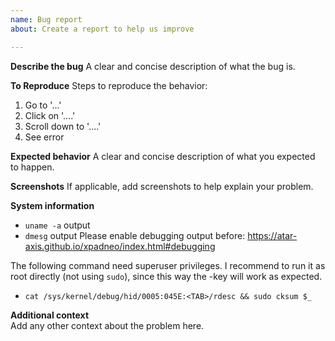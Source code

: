 ```yaml
---
name: Bug report
about: Create a report to help us improve

---
```


**Describe the bug**
A clear and concise description of what the bug is.

**To Reproduce**
Steps to reproduce the behavior:
1. Go to '...'
2. Click on '....'
3. Scroll down to '....'
4. See error

**Expected behavior**
A clear and concise description of what you expected to happen.

**Screenshots**
If applicable, add screenshots to help explain your problem.

**System information**
- `uname -a` output
- `dmesg` output
  Please enable debugging output before: https://atar-axis.github.io/xpadneo/index.html#debugging  
  
The following command need superuser privileges.
I recommend to run it as root directly (not using `sudo`), since this way the <TAB>-key will work as expected.
- `cat /sys/kernel/debug/hid/0005:045E:<TAB>/rdesc && sudo cksum $_`


**Additional context**  
Add any other context about the problem here.
